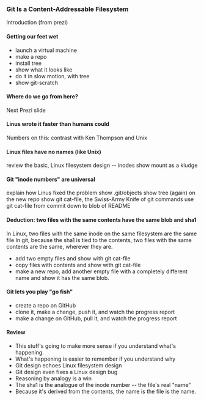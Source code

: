 ### Git Is a Content-Addressable Filesystem

Introduction (from prezi)

#### Getting our feet wet
- launch a virtual machine
- make a repo
- install tree
- show what it looks like
- do it in slow motion, with tree
- show git-scratch

#### Where do we go from here?

Next Prezi slide

#### Linus wrote it faster than humans could

Numbers on this: contrast with Ken Thompson and Unix

#### Linux files have no names (like Unix)

review the basic, Linux filesystem design -- inodes
show mount as a kludge

#### Git "inode numbers" are universal
explain how Linus fixed the problem
show .git/objects
show tree (again) on the new repo
show git cat-file, the Swiss-Army Knife of git commands
use git cat-file from commit down to blob of README

#### Deduction: two files with the same contents have the same blob and sha1

In Linux, two files with the same inode on the same filesystem are the same file
In git, because the sha1 is tied to the contents, two files with the same contents are the same, wherever they are.

- add two empty files and show with git cat-file
- copy files with contents and show with git cat-file
- make a new repo, add another empty file with a completely different name and show it has the same blob.

#### Git lets you play "go fish"

- create a repo on GitHub
- clone it, make a change, push it, and watch the progress report
- make a change on GitHub, pull it, and watch the progress report

#### Review

- This stuff's going to make more sense if you understand what's happening.
- What's happening is easier to remember if you understand why
- Git design echoes Linux filesystem design
- Git design even fixes a Linux design bug
- Reasoning by analogy is a win
- The sha1 is the analogue of the inode number -- the file's real "name"
- Because it's derived from the contents, the name is the file is the name.

